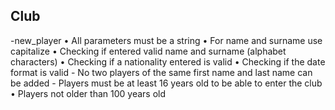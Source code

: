## Club
  -new_player
    • All parameters must be a string
      • For name and surname use capitalize
    • Checking if entered valid name and surname (alphabet characters)
    • Checking if a nationality entered is valid
    • Checking if the date format is valid
    - No two players of the same first name and last name can be added
    - Players must be at least 16 years old to be able to enter the club
    • Players not older than 100 years old
